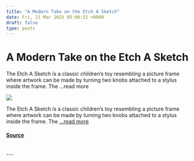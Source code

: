 ```yaml
---
title: "A Modern Take on the Etch A Sketch"
date: Fri, 21 Mar 2025 05:00:32 +0000
draft: false
type: posts
---
```

# A Modern Take on the Etch A Sketch





The Etch A Sketch is a classic children&#8217;s toy resembling a picture frame where artwork can be made by turning two knobs attached to a stylus inside the frame. The &#8230;read more

![](https://hackaday.com/wp-content/uploads/2025/03/tilt-a-sketch-main.jpg?w=800)

The Etch A Sketch is a classic children’s toy resembling a picture frame where artwork can be made by turning two knobs attached to a stylus inside the frame. The […read more](https://hackaday.com/2025/03/20/a-modern-take-on-the-etch-a-sketch/)

#### [Source](https://hackaday.com/2025/03/20/a-modern-take-on-the-etch-a-sketch/)

<br/>
---
